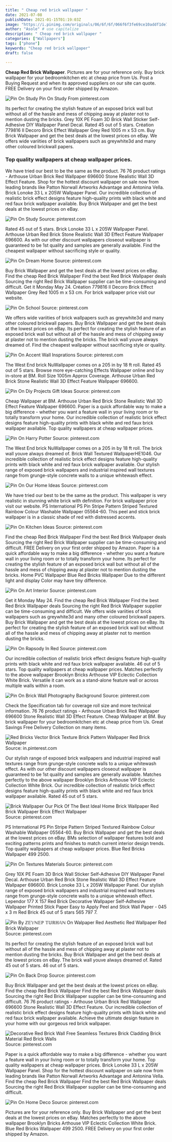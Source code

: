 ```yaml
---
title: " Cheap red brick wallpaper "
date: 2021-07-08
publishDate: 2021-01-15T01:19:03Z
image: "https://i.pinimg.com/originals/06/6f/6f/066f6f3fe69ce10addf1de738ceb0690.jpg"
author: "Asole" # use capitalize
description: " Cheap red brick wallpaper "
categories: ["Wallpapers"]
tags: ["phone"]
keywords: "Cheap red brick wallpaper"
draft: false

---
```



**Cheap Red Brick Wallpaper**. Pictures are for your reference only. Buy brick wallpaper for your bedroomkitchen etc at cheap price from Us. Post a Buying Request and when its approved suppliers on our site can quote. FREE Delivery on your first order shipped by Amazon.

![Pin On Study](https://i.pinimg.com/originals/3c/22/de/3c22de092089fa1fd93afdecd5dd0060.jpg "Pin On Study")
Pin On Study From pinterest.com


Its perfect for creating the stylish feature of an exposed brick wall but without all of the hassle and mess of chipping away at plaster not to mention dusting the bricks. Grey 10X PE Foam 3D Brick Wall Sticker Self-Adhesive DIY Wallpaper Panel Decal. Rated 45 out of 5 stars. Création 779816 Il Decoro Brick Effect Wallpaper Grey Red 1005 m x 53 cm. Buy Brick Wallpaper and get the best deals at the lowest prices on eBay. We offers wide variities of brick wallpapers such as greywhite3d and many other coloured brickwall papers.

### Top quality wallpapers at cheap wallpaper prices.

We have tried our best to be the same as the product. 76 76 product ratings - Arthouse Urban Brick Red Wallpaper 696600 Stone Realistic Wall 3D Effect Feature. Shop for the hottest discount wallpaper on sale now from leading brands like Patton Norwall Artworks Advantage and Antonina Vella. Brick Lonoke 33 L x 205W Wallpaper Panel. Our incredible collection of realistic brick effect designs feature high-quality prints with black white and red faux brick wallpaper available. Buy Brick Wallpaper and get the best deals at the lowest prices on eBay.


![Pin On Study](https://i.pinimg.com/originals/3c/22/de/3c22de092089fa1fd93afdecd5dd0060.jpg "Pin On Study")
Source: pinterest.com

Rated 45 out of 5 stars. Brick Lonoke 33 L x 205W Wallpaper Panel. Arthouse Urban Red Brick Stone Realistic Wall 3D Effect Feature Wallpaper 696600. As with our other discount wallpapers closeout wallpaper is guaranteed to be 1st quality and samples are generally available. Find the cheapest wallpaper without sacrificing style or quality.

![Pin On Dream Home](https://i.pinimg.com/originals/8d/a2/a5/8da2a51bb74254a037adf42b472b82ee.jpg "Pin On Dream Home")
Source: pinterest.com

Buy Brick Wallpaper and get the best deals at the lowest prices on eBay. Find the cheap Red Brick Wallpaper Find the best Red Brick Wallpaper deals Sourcing the right Red Brick Wallpaper supplier can be time-consuming and difficult. Get it Monday May 24. Création 779816 Il Decoro Brick Effect Wallpaper Grey Red 1005 m x 53 cm. For brick wallpaper price visit our website.

![Pin On School](https://i.pinimg.com/originals/ba/91/aa/ba91aa3a1bb834e3278f118576bc65ce.jpg "Pin On School")
Source: pinterest.com

We offers wide variities of brick wallpapers such as greywhite3d and many other coloured brickwall papers. Buy Brick Wallpaper and get the best deals at the lowest prices on eBay. Its perfect for creating the stylish feature of an exposed brick wall but without all of the hassle and mess of chipping away at plaster not to mention dusting the bricks. The brick wall youve always dreamed of. Find the cheapest wallpaper without sacrificing style or quality.

![Pin On Accent Wall Insprations](https://i.pinimg.com/originals/9e/a2/1a/9ea21a611d3020aa59494cef0ae95c46.jpg "Pin On Accent Wall Insprations")
Source: pinterest.com

The West End brick NuWallpaper comes on a 205 in by 18 ft roll. Rated 45 out of 5 stars. Browse more eye-catching Effects Wallpaper online and buy in-store at BM. Roll Size 1005m Approx Coverage. Arthouse Urban Red Brick Stone Realistic Wall 3D Effect Feature Wallpaper 696600.

![Pin On Diy Projects Gift Ideas](https://i.pinimg.com/originals/5f/dc/30/5fdc303a6653e1cab79366c39e2d72c3.jpg "Pin On Diy Projects Gift Ideas")
Source: pinterest.com

Cheap Wallpaper at BM. Arthouse Urban Red Brick Stone Realistic Wall 3D Effect Feature Wallpaper 696600. Paper is a quick affordable way to make a big difference - whether you want a feature wall in your living room or to totally transform your home. Our incredible collection of realistic brick effect designs feature high-quality prints with black white and red faux brick wallpaper available. Top quality wallpapers at cheap wallpaper prices.

![Pin On Harry Potter](https://i.pinimg.com/originals/31/de/19/31de19b92bacd5938bdf6b3cbd0cb20c.jpg "Pin On Harry Potter")
Source: pinterest.com

The West End brick NuWallpaper comes on a 205 in by 18 ft roll. The brick wall youve always dreamed of. Brick Wall Textured WallpaperHE1046. Our incredible collection of realistic brick effect designs feature high-quality prints with black white and red faux brick wallpaper available. Our stylish range of exposed brick wallpapers and industrial inspired wall textures range from grunge-style concrete walls to a unique whitewash effect.

![Pin On Our Home Ideas](https://i.pinimg.com/originals/0b/2b/4a/0b2b4a410007f9ec7241233d868eb26a.jpg "Pin On Our Home Ideas")
Source: pinterest.com

We have tried our best to be the same as the product. This wallpaper is very realistic in stunning white brick with definition. For brick wallpaper price visit our website. PS International PS Pin Stripe Pattern Striped Textured Rainbow Colour Washable Wallpaper 05564-60. This peel and stick brick wallpaper is in a classic shade of red with distressed accents.

![Pin On Kitchen Ideas](https://i.pinimg.com/originals/7a/3e/31/7a3e312f9e0af14dc3d076a9e4595f58.jpg "Pin On Kitchen Ideas")
Source: pinterest.com

Find the cheap Red Brick Wallpaper Find the best Red Brick Wallpaper deals Sourcing the right Red Brick Wallpaper supplier can be time-consuming and difficult. FREE Delivery on your first order shipped by Amazon. Paper is a quick affordable way to make a big difference - whether you want a feature wall in your living room or to totally transform your home. Its perfect for creating the stylish feature of an exposed brick wall but without all of the hassle and mess of chipping away at plaster not to mention dusting the bricks. Home PVC Wallpaper Blue Red Bricks Wallpaper Due to the different light and display Color may have tiny difference.

![Pin On Art Interior](https://i.pinimg.com/originals/6d/b4/e8/6db4e8a82bc65b853f61eb72ad516d99.jpg "Pin On Art Interior")
Source: pinterest.com

Get it Monday May 24. Find the cheap Red Brick Wallpaper Find the best Red Brick Wallpaper deals Sourcing the right Red Brick Wallpaper supplier can be time-consuming and difficult. We offers wide variities of brick wallpapers such as greywhite3d and many other coloured brickwall papers. Buy Brick Wallpaper and get the best deals at the lowest prices on eBay. Its perfect for creating the stylish feature of an exposed brick wall but without all of the hassle and mess of chipping away at plaster not to mention dusting the bricks.

![Pin On Rapsody In Red](https://i.pinimg.com/originals/a6/f5/79/a6f579a58f20c0853c83c3ddd6d88995.jpg "Pin On Rapsody In Red")
Source: pinterest.com

Our incredible collection of realistic brick effect designs feature high-quality prints with black white and red faux brick wallpaper available. 46 out of 5 stars. Top quality wallpapers at cheap wallpaper prices. Matches perfectly to the above wallpaper Brooklyn Bricks Arthouse VIP Eclectic Collection White Brick. Versatile it can work as a stand-alone feature wall or across multiple walls within a room.

![Pin On Brick Wall Photography Background](https://i.pinimg.com/originals/62/aa/80/62aa809e0f50fe2ca99adaf5a56c3a27.jpg "Pin On Brick Wall Photography Background")
Source: pinterest.com

Check the Specification tab for coverage roll size and more technical information. 76 76 product ratings - Arthouse Urban Brick Red Wallpaper 696600 Stone Realistic Wall 3D Effect Feature. Cheap Wallpaper at BM. Buy brick wallpaper for your bedroomkitchen etc at cheap price from Us. Great Savings Free Delivery Collection on many items.

![Red Bricks Vector Brick Texture Brick Pattern Wallpaper Red Brick Wallpaper](https://i.pinimg.com/474x/42/60/61/426061e801480e3c003e5009d4d243d6.jpg "Red Bricks Vector Brick Texture Brick Pattern Wallpaper Red Brick Wallpaper")
Source: in.pinterest.com

Our stylish range of exposed brick wallpapers and industrial inspired wall textures range from grunge-style concrete walls to a unique whitewash effect. As with our other discount wallpapers closeout wallpaper is guaranteed to be 1st quality and samples are generally available. Matches perfectly to the above wallpaper Brooklyn Bricks Arthouse VIP Eclectic Collection White Brick. Our incredible collection of realistic brick effect designs feature high-quality prints with black white and red faux brick wallpaper available. Rated 45 out of 5 stars.

![Brick Wallpaper Our Pick Of The Best Ideal Home Brick Wallpaper Red Brick Wallpaper Brick Effect Wallpaper](https://i.pinimg.com/originals/fd/d3/28/fdd32858557a0e348b6c179f8832c620.jpg "Brick Wallpaper Our Pick Of The Best Ideal Home Brick Wallpaper Red Brick Wallpaper Brick Effect Wallpaper")
Source: pinterest.com

PS International PS Pin Stripe Pattern Striped Textured Rainbow Colour Washable Wallpaper 05564-60. Buy Brick Wallpaper and get the best deals at the lowest prices on eBay. BMs selection of wallpaper features bold and exciting patterns prints and finishes to match current interior design trends. Top quality wallpapers at cheap wallpaper prices. Blue Red Bricks Wallpaper 499 2500.

![Pin On Textures Materials](https://i.pinimg.com/originals/f6/ce/39/f6ce396110dedfff5b85d810f42ad91d.jpg "Pin On Textures Materials")
Source: pinterest.com

Grey 10X PE Foam 3D Brick Wall Sticker Self-Adhesive DIY Wallpaper Panel Decal. Arthouse Urban Red Brick Stone Realistic Wall 3D Effect Feature Wallpaper 696600. Brick Lonoke 33 L x 205W Wallpaper Panel. Our stylish range of exposed brick wallpapers and industrial inspired wall textures range from grunge-style concrete walls to a unique whitewash effect. Lependor 177 X 157 Red Brick Decorative Wallpaper Self-Adhesive Wallpaper Printed Stick Paper Easy to Apply Peel and Stick Wall Paper - 045 x 3 m Red Brick 45 out of 5 stars 565 797 7.

![Pin By ℤ𝔼𝕐ℕ𝔼ℙ 𝕋𝕌ℝℍ𝔸ℕ On Walpaper Red Aesthetic Red Wallpaper Red Brick Wallpaper](https://i.pinimg.com/236x/7b/fe/e5/7bfee57e8e329e3ea9275b9eaae39f48.jpg "Pin By ℤ𝔼𝕐ℕ𝔼ℙ 𝕋𝕌ℝℍ𝔸ℕ On Walpaper Red Aesthetic Red Wallpaper Red Brick Wallpaper")
Source: pinterest.com

Its perfect for creating the stylish feature of an exposed brick wall but without all of the hassle and mess of chipping away at plaster not to mention dusting the bricks. Buy Brick Wallpaper and get the best deals at the lowest prices on eBay. The brick wall youve always dreamed of. Rated 45 out of 5 stars. 46 out of 5 stars.

![Pin On Back Drop](https://i.pinimg.com/originals/3e/b4/2c/3eb42c19538b9948204070c1a90d2307.jpg "Pin On Back Drop")
Source: pinterest.com

Buy Brick Wallpaper and get the best deals at the lowest prices on eBay. Find the cheap Red Brick Wallpaper Find the best Red Brick Wallpaper deals Sourcing the right Red Brick Wallpaper supplier can be time-consuming and difficult. 76 76 product ratings - Arthouse Urban Brick Red Wallpaper 696600 Stone Realistic Wall 3D Effect Feature. Our incredible collection of realistic brick effect designs feature high-quality prints with black white and red faux brick wallpaper available. Achieve the ultimate design feature in your home with our gorgeous red brick wallpaper.

![Decorative Red Brick Wall Free Seamless Textures Brick Cladding Brick Material Red Brick Walls](https://i.pinimg.com/originals/7a/6d/91/7a6d91f1ed72dd8da2715d6ca21b3b25.jpg "Decorative Red Brick Wall Free Seamless Textures Brick Cladding Brick Material Red Brick Walls")
Source: pinterest.com

Paper is a quick affordable way to make a big difference - whether you want a feature wall in your living room or to totally transform your home. Top quality wallpapers at cheap wallpaper prices. Brick Lonoke 33 L x 205W Wallpaper Panel. Shop for the hottest discount wallpaper on sale now from leading brands like Patton Norwall Artworks Advantage and Antonina Vella. Find the cheap Red Brick Wallpaper Find the best Red Brick Wallpaper deals Sourcing the right Red Brick Wallpaper supplier can be time-consuming and difficult.

![Pin On Home Deco](https://i.pinimg.com/originals/06/6f/6f/066f6f3fe69ce10addf1de738ceb0690.jpg "Pin On Home Deco")
Source: pinterest.com

Pictures are for your reference only. Buy Brick Wallpaper and get the best deals at the lowest prices on eBay. Matches perfectly to the above wallpaper Brooklyn Bricks Arthouse VIP Eclectic Collection White Brick. Blue Red Bricks Wallpaper 499 2500. FREE Delivery on your first order shipped by Amazon.


